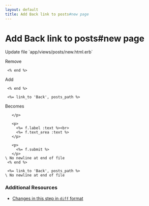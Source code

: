 ```yaml
---
layout: default
title: Add Back link to posts#new page
---
```


<h1 id="main">Add Back link to posts#new page</h1>
Update file `app/views/posts/new.html.erb`

Remove
<pre><code> &lt;% end %&gt;</code></pre>


Add
<pre><code> &lt;% end %&gt;
&nbsp;
 &lt;%= link_to &#39;Back&#39;, posts_path %&gt;</code></pre>


Becomes
<pre><code>   &lt;/p&gt;
&nbsp;
   &lt;p&gt;
     &lt;%= f.label :text %&gt;&lt;br&gt;
     &lt;%= f.text_area :text %&gt;
   &lt;/p&gt;
&nbsp;
   &lt;p&gt;
     &lt;%= f.submit %&gt;
   &lt;/p&gt;
\ No newline at end of file
 &lt;% end %&gt;
&nbsp;
 &lt;%= link_to &#39;Back&#39;, posts_path %&gt;
\ No newline at end of file
</code></pre>



### Additional Resources

* [Changes in this step in `diff` format](https://github.com/software-academy/rails_getting_started_bdd/commit/66c7f4b409d72aded3819b44ddee16bc452dde3d)

